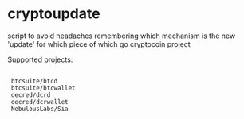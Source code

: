 # cryptoupdate
script to avoid headaches remembering which mechanism is the new 'update'
for which piece of which go cryptocoin project

Supported projects:

<code>
 btcsuite/btcd
 btcsuite/btcwallet
 decred/dcrd
 decred/dcrwallet
 NebulousLabs/Sia
</code>
